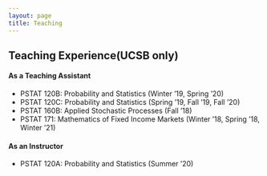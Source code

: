 ```yaml
---
layout: page
title: Teaching
---
```


## Teaching Experience(UCSB only)


#### As a Teaching Assistant
* PSTAT 120B: Probability and Statistics (Winter ’19, Spring ’20)
* PSTAT 120C: Probability and Statistics (Spring ’19, Fall ’19, Fall ’20)
* PSTAT 160B: Applied Stochastic Processes (Fall ’18)
* PSTAT 171: Mathematics of Fixed Income Markets (Winter ’18, Spring ’18, Winter ’21)



#### As an Instructor
* PSTAT 120A: Probability and Statistics (Summer ’20)

